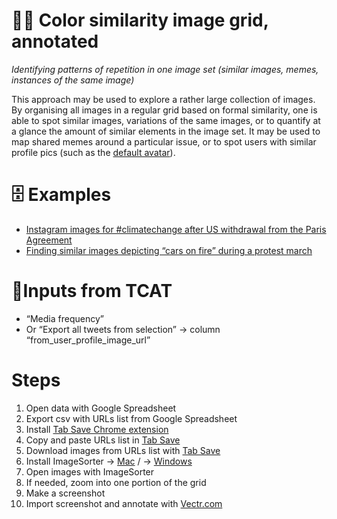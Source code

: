# 🧮🎨 Color similarity image grid, annotated

*Identifying patterns of repetition in one image set (similar images, memes, instances of the same image)*

This approach may be used to explore a rather large collection of images. By organising all images in a regular grid based on formal similarity, one is able to spot similar images, variations of the same images, or to quantify at a glance the amount of similar elements in the image set. It may be used to map shared memes around a particular issue, or to spot users with similar profile pics (such as the [default avatar](https://www.theverge.com/2017/3/31/15139092/twitter-egg-default-avatar-grey-head-trolls-change)).

# 🗄️ Examples
- [Instagram images for #climatechange after US withdrawal from the Paris Agreement](https://drive.google.com/file/d/1Lk4NVGmzS6KT5DN1mX69ZA20XpxkynIj/view)
- [Finding similar images depicting “cars on fire” during a protest march](https://medium.com/densitydesign/fakes-flames-and-memes-part-2-ece5ab4de797)

# 🧱Inputs from TCAT

- “Media frequency”
- Or “Export all tweets from selection” → column “from_user_profile_image_url”

# Steps

1. Open data with Google Spreadsheet
2. Export csv with URLs list from Google Spreadsheet
3. Install [Tab Save Chrome extension](https://chrome.google.com/webstore/detail/tab-save/lkngoeaeclaebmpkgapchgjdbaekacki)
4. Copy and paste URLs list in [Tab Save](https://chrome.google.com/webstore/detail/tab-save/lkngoeaeclaebmpkgapchgjdbaekacki)
5. Download images from URLs list with [Tab Save](https://chrome.google.com/webstore/detail/tab-save/lkngoeaeclaebmpkgapchgjdbaekacki)
6. Install ImageSorter  → [Mac](https://fm.solewe.com/?dl=b70460c70e2ab4dc30a5a287dddea0b7) / → [Windows](https://fm.solewe.com/?dl=b842e1fda37a51da46a5703988fbed44)
7. Open images with ImageSorter
8. If needed, zoom into one portion of the grid
9. Make a screenshot
10. Import screenshot and annotate with [Vectr.com](https://vectr.com/)
